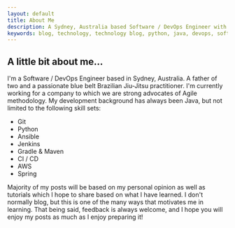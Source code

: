 ```yaml
---
layout: default
title: About Me
description: A Sydney, Australia based Software / DevOps Engineer with applications development background
keywords: blog, technology, technology blog, python, java, devops, software engineer, software, automation, cloud
---
```


## A little bit about me...

I'm a Software / DevOps Engineer based in Sydney, Australia. A father of two and a passionate blue belt Brazilian Jiu-Jitsu practitioner. I'm currently working for a company to which we are strong advocates of Agile methodology. My development background has always been Java, but not limited to the following skill sets:
- Git
- Python
- Ansible
- Jenkins
- Gradle & Maven
- CI / CD
- AWS
- Spring

Majority of my posts will be based on my personal opinion as well as tutorials which I hope to share based on what I have learned. I don't normally blog, but this is one of the many ways that motivates me in learning. That being said, feedback is always welcome, and I hope you will enjoy my posts as much as I enjoy preparing it!

